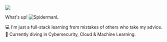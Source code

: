 

<!--
**Phantochi/Phantochi** is a ✨ _special_ ✨ repository because its `README.md` (this file) appears on your GitHub profile.

Here are some ideas to get you started:

💻 I'm developer
🚀 I'm a - and - at -
 I'm a Microsoft MVP
🔥 I'm community leader at -
📝 I'm currently graduating in CyberSecurity
✨ I try to help people who are studying programming on - and -
📫 How to reach me: my site, linkedIn and instagram
-->


![](https://media1.giphy.com/media/TOWeGr70V2R1K/giphy.gif)                         


What's up! ![SpidermanL](https://user-images.githubusercontent.com/60182775/126830033-ee234b31-3090-463e-a53c-06365192bce3.png=50x50)


💻 I'm just a full-stack learning from mistakes of others who take my advice.
🚀 Currently diving in Cybersecurity, Cloud & Machine Learning.
